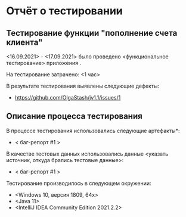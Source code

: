 
# Отчёт о тестировании <Money transfer>

## Тестирование функции "пополнение счета клиента"

<16.09.2021> - <17.09.2021> было проведено <функциональное тестирование> приложения <Money transfer>.

На тестирование затрачено: <1 час>

В результате тестирования выявлены следующие дефекты:
* <https://github.com/OlgaStash/jv1.1/issues/1>

## Описание процесса тестирования

В процессе тестирования использовались следующие артефакты*:
* < баг-репорт #1 >


В качестве тестовых данных использовались данные <указать источник, откуда брались тестовые данные>:
* < баг-репорт #1 >

Тестирование производилось в следующем окружении:
* <Windows 10, версия 1809, 64x>
* <Java 11>
* <IntelliJ IDEA Community Edition 2021.2.2>